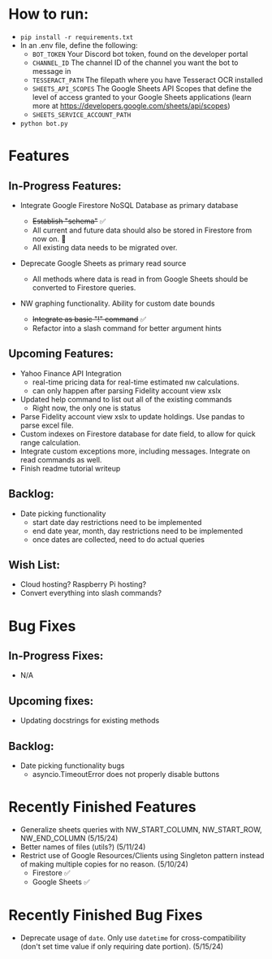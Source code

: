 # How to run:

- `pip install -r requirements.txt`
- In an .env file, define the following:
  - `BOT_TOKEN` Your Discord bot token, found on the developer portal
  - `CHANNEL_ID` The channel ID of the channel you want the bot to message in
  - `TESSERACT_PATH` The filepath where you have Tesseract OCR installed
  - `SHEETS_API_SCOPES` The Google Sheets API Scopes that define the level of access granted to your Google Sheets applications (learn more at https://developers.google.com/sheets/api/scopes)
  - `SHEETS_SERVICE_ACCOUNT_PATH`
- `python bot.py`

# Features

## In-Progress Features:

- Integrate Google Firestore NoSQL Database as primary database

  - ~~Establish "schema"~~ ✅
  - All current and future data should also be stored in Firestore from now on. 🚧
  - All existing data needs to be migrated over.

- Deprecate Google Sheets as primary read source

  - All methods where data is read in from Google Sheets should be converted to Firestore queries.

- NW graphing functionality. Ability for custom date bounds

  - ~~Integrate as basic "!" command~~ ✅
  - Refactor into a slash command for better argument hints

## Upcoming Features:

- Yahoo Finance API Integration
  - real-time pricing data for real-time estimated nw calculations.
  - can only happen after parsing Fidelity account view xslx
- Updated help command to list out all of the existing commands
  - Right now, the only one is status
- Parse Fidelity account view xslx to update holdings. Use pandas to parse excel file.
- Custom indexes on Firestore database for date field, to allow for quick range calculation.
- Integrate custom exceptions more, including messages. Integrate on read commands as well.
- Finish readme tutorial writeup

## Backlog:

- Date picking functionality
  - start date day restrictions need to be implemented
  - end date year, month, day restrictions need to be implemented
  - once dates are collected, need to do actual queries

## Wish List:

- Cloud hosting? Raspberry Pi hosting?
- Convert everything into slash commands?

# Bug Fixes

## In-Progress Fixes:

- N/A

## Upcoming fixes:

- Updating docstrings for existing methods

## Backlog:

- Date picking functionality bugs
  - asyncio.TimeoutError does not properly disable buttons

# Recently Finished Features

- Generalize sheets queries with NW_START_COLUMN, NW_START_ROW, NW_END_COLUMN (5/15/24)
- Better names of files (utils?) (5/11/24)
- Restrict use of Google Resources/Clients using Singleton pattern instead of making multiple copies for no reason. (5/10/24)
  - Firestore ✅
  - Google Sheets ✅

# Recently Finished Bug Fixes

- Deprecate usage of `date`. Only use `datetime` for cross-compatibility (don't set time value if only requiring date portion). (5/15/24)
